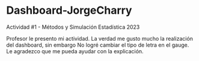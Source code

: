 # Dashboard-JorgeCharry
Actividad #1 - Métodos y Simulación Estadística 2023

Profesor le presento mi actividad. La verdad me gusto mucho la realización del dashboard, sin embargo
No logré cambiar el tipo de letra en el gauge. Le agradezco que me pueda ayudar con la explicación.

